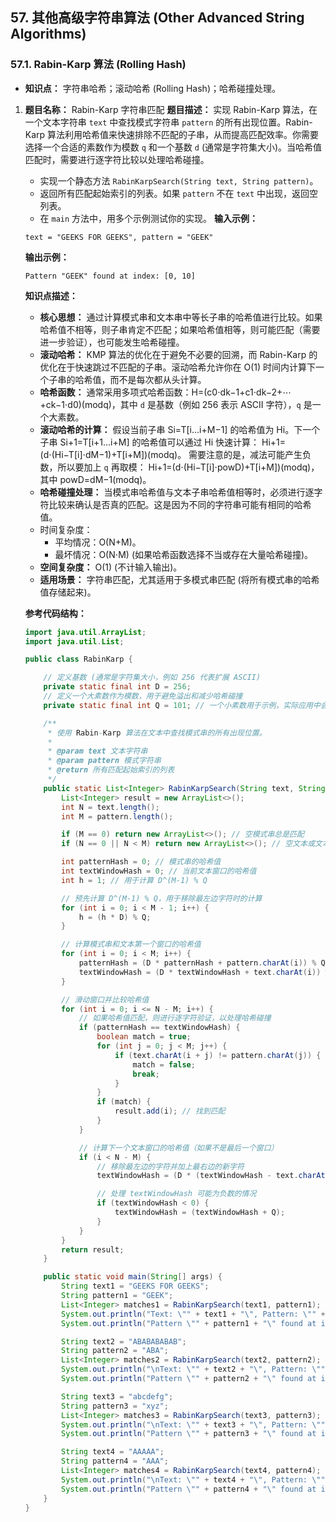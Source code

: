 ## 57. 其他高级字符串算法 (Other Advanced String Algorithms)

### 57.1. Rabin-Karp 算法 (Rolling Hash)

- **知识点：** 字符串哈希；滚动哈希 (Rolling Hash)；哈希碰撞处理。

1. **题目名称：** Rabin-Karp 字符串匹配 **题目描述：** 实现 Rabin-Karp 算法，在一个文本字符串 `text` 中查找模式字符串 `pattern` 的所有出现位置。Rabin-Karp 算法利用哈希值来快速排除不匹配的子串，从而提高匹配效率。你需要选择一个合适的素数作为模数 `q` 和一个基数 `d` (通常是字符集大小)。当哈希值匹配时，需要进行逐字符比较以处理哈希碰撞。

   - 实现一个静态方法 `RabinKarpSearch(String text, String pattern)`。
   - 返回所有匹配起始索引的列表。如果 `pattern` 不在 `text` 中出现，返回空列表。
   - 在 `main` 方法中，用多个示例测试你的实现。 **输入示例：**

   ```
   text = "GEEKS FOR GEEKS", pattern = "GEEK"
   ```

   **输出示例：**

   ```
   Pattern "GEEK" found at index: [0, 10]
   ```

   **知识点描述：**

   - **核心思想：** 通过计算模式串和文本串中等长子串的哈希值进行比较。如果哈希值不相等，则子串肯定不匹配；如果哈希值相等，则可能匹配（需要进一步验证），也可能发生哈希碰撞。
   - **滚动哈希：** KMP 算法的优化在于避免不必要的回溯，而 Rabin-Karp 的优化在于快速跳过不匹配的子串。滚动哈希允许你在 O(1) 时间内计算下一个子串的哈希值，而不是每次都从头计算。
   - **哈希函数：** 通常采用多项式哈希函数：H=(c0⋅dk−1+c1⋅dk−2+⋯+ck−1⋅d0)(modq)，其中 `d` 是基数（例如 256 表示 ASCII 字符），`q` 是一个大素数。
   - **滚动哈希的计算：** 假设当前子串 Si=T[i…i+M−1] 的哈希值为 Hi。下一个子串 Si+1=T[i+1…i+M] 的哈希值可以通过 Hi 快速计算： Hi+1=(d⋅(Hi−T[i]⋅dM−1)+T[i+M])(modq)。 需要注意的是，减法可能产生负数，所以要加上 `q` 再取模： Hi+1=(d⋅(Hi−T[i]⋅powD)+T[i+M])(modq)，其中 powD=dM−1(modq)。
   - **哈希碰撞处理：** 当模式串哈希值与文本子串哈希值相等时，必须进行逐字符比较来确认是否真的匹配。这是因为不同的字符串可能有相同的哈希值。
   - 时间复杂度：
     - 平均情况：O(N+M)。
     - 最坏情况：O(N⋅M) (如果哈希函数选择不当或存在大量哈希碰撞)。
   - **空间复杂度：** O(1) (不计输入输出)。
   - **适用场景：** 字符串匹配，尤其适用于多模式串匹配 (将所有模式串的哈希值存储起来)。

   **参考代码结构：**

   ```java
   import java.util.ArrayList;
   import java.util.List;
   
   public class RabinKarp {
   
       // 定义基数 (通常是字符集大小，例如 256 代表扩展 ASCII)
       private static final int D = 256;
       // 定义一个大素数作为模数，用于避免溢出和减少哈希碰撞
       private static final int Q = 101; // 一个小素数用于示例，实际应用中会更大
   
       /**
        * 使用 Rabin-Karp 算法在文本中查找模式串的所有出现位置。
        *
        * @param text 文本字符串
        * @param pattern 模式字符串
        * @return 所有匹配起始索引的列表
        */
       public static List<Integer> RabinKarpSearch(String text, String pattern) {
           List<Integer> result = new ArrayList<>();
           int N = text.length();
           int M = pattern.length();
   
           if (M == 0) return new ArrayList<>(); // 空模式串总是匹配
           if (N == 0 || N < M) return new ArrayList<>(); // 空文本或文本短于模式串
   
           int patternHash = 0; // 模式串的哈希值
           int textWindowHash = 0; // 当前文本窗口的哈希值
           int h = 1; // 用于计算 D^(M-1) % Q
   
           // 预先计算 D^(M-1) % Q，用于移除最左边字符时的计算
           for (int i = 0; i < M - 1; i++) {
               h = (h * D) % Q;
           }
   
           // 计算模式串和文本第一个窗口的哈希值
           for (int i = 0; i < M; i++) {
               patternHash = (D * patternHash + pattern.charAt(i)) % Q;
               textWindowHash = (D * textWindowHash + text.charAt(i)) % Q;
           }
   
           // 滑动窗口并比较哈希值
           for (int i = 0; i <= N - M; i++) {
               // 如果哈希值匹配，则进行逐字符验证，以处理哈希碰撞
               if (patternHash == textWindowHash) {
                   boolean match = true;
                   for (int j = 0; j < M; j++) {
                       if (text.charAt(i + j) != pattern.charAt(j)) {
                           match = false;
                           break;
                       }
                   }
                   if (match) {
                       result.add(i); // 找到匹配
                   }
               }
   
               // 计算下一个文本窗口的哈希值（如果不是最后一个窗口）
               if (i < N - M) {
                   // 移除最左边的字符并加上最右边的新字符
                   textWindowHash = (D * (textWindowHash - text.charAt(i) * h) + text.charAt(i + M)) % Q;
   
                   // 处理 textWindowHash 可能为负数的情况
                   if (textWindowHash < 0) {
                       textWindowHash = (textWindowHash + Q);
                   }
               }
           }
           return result;
       }
   
       public static void main(String[] args) {
           String text1 = "GEEKS FOR GEEKS";
           String pattern1 = "GEEK";
           List<Integer> matches1 = RabinKarpSearch(text1, pattern1);
           System.out.println("Text: \"" + text1 + "\", Pattern: \"" + pattern1 + "\"");
           System.out.println("Pattern \"" + pattern1 + "\" found at index: " + matches1); // Expected: [0, 10]
   
           String text2 = "ABABABABAB";
           String pattern2 = "ABA";
           List<Integer> matches2 = RabinKarpSearch(text2, pattern2);
           System.out.println("\nText: \"" + text2 + "\", Pattern: \"" + pattern2 + "\"");
           System.out.println("Pattern \"" + pattern2 + "\" found at index: " + matches2); // Expected: [0, 2, 4, 6]
   
           String text3 = "abcdefg";
           String pattern3 = "xyz";
           List<Integer> matches3 = RabinKarpSearch(text3, pattern3);
           System.out.println("\nText: \"" + text3 + "\", Pattern: \"" + pattern3 + "\"");
           System.out.println("Pattern \"" + pattern3 + "\" found at index: " + matches3); // Expected: []
   
           String text4 = "AAAAA";
           String pattern4 = "AAA";
           List<Integer> matches4 = RabinKarpSearch(text4, pattern4);
           System.out.println("\nText: \"" + text4 + "\", Pattern: \"" + pattern4 + "\"");
           System.out.println("Pattern \"" + pattern4 + "\" found at index: " + matches4); // Expected: [0, 1, 2]
       }
   }
   ```
